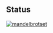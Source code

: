 ## Status

[![mandelbrotset](https://catalog.flipperzero.one/application/mandelbrotset/widget)](https://catalog.flipperzero.one/application/mandelbrotset/page)